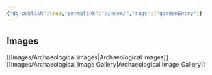 ```yaml
---
{"dg-publish":true,"permalink":"/index/","tags":["gardenEntry"]}
---
```


## Images
[[Images/Archaeological images\|Archaeological images]]
[[Images/Archaeological Image Gallery\|Archaeological Image Gallery]]
